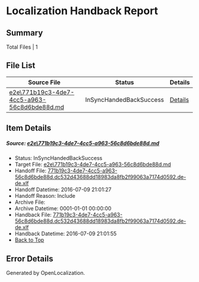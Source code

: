 # <a name='report-top'></a> Localization Handback Report

## Summary
 Total Files | 1

## File List
 Source File | Status | Details 
 ----------- | ------ | ------- 
 [e2e\771b19c3-4de7-4cc5-a963-56c8d6bde88d.md](https://github.com/OpenLocalizationTestOrg/oltest/blob/0f4cf746c02c887c09f25a5098052164114b2a5b/e2e/771b19c3-4de7-4cc5-a963-56c8d6bde88d.md) | InSyncHandedBackSuccess | [Details](#fd9bdd44b83ae596291610bb915f6e1be0138e4c1)

## Item Details
##### <a name='fd9bdd44b83ae596291610bb915f6e1be0138e4c1'></a> Source: [e2e\771b19c3-4de7-4cc5-a963-56c8d6bde88d.md](https://github.com/OpenLocalizationTestOrg/oltest/blob/0f4cf746c02c887c09f25a5098052164114b2a5b/e2e/771b19c3-4de7-4cc5-a963-56c8d6bde88d.md)
* Status: InSyncHandedBackSuccess
* Target File: [e2e\771b19c3-4de7-4cc5-a963-56c8d6bde88d.md](https://github.com/OpenLocalizationTestOrg/oltest-dede-fly/blob/38c45e2deb627b8b1f790998f1769b95029f3a93/e2e/771b19c3-4de7-4cc5-a963-56c8d6bde88d.md)
* Handoff File: [771b19c3-4de7-4cc5-a963-56c8d6bde88d.dc532d43688dd18983da8fb2f99063a7174d0592.de-de.xlf](https://github.com/OpenLocalizationTestOrg/olhandoff-e2e/blob/ad809bb3f6b49612655c190b3eb7f13f8dd95afc/ol-handoff/OpenLocalizationTestOrg/oltest-dede-fly/ci/ht/771b19c3-4de7-4cc5-a963-56c8d6bde88d.dc532d43688dd18983da8fb2f99063a7174d0592.de-de.xlf)
* Handoff Datetime: 2016-07-09 21:01:27
* Handoff Reason: Include
* Archive File: 
* Archive Datetime: 0001-01-01 00:00:00
* Handback File: [771b19c3-4de7-4cc5-a963-56c8d6bde88d.dc532d43688dd18983da8fb2f99063a7174d0592.de-de.xlf](https://github.com/OpenLocalizationTestOrg/olhandback-e2e/blob/afdda75424d2edc387d6a5ee1af023dd5b0db624/ol-handback/OpenLocalizationTestOrg/oltest-dede-fly/ci/ht/771b19c3-4de7-4cc5-a963-56c8d6bde88d.dc532d43688dd18983da8fb2f99063a7174d0592.de-de.xlf)
* Handback Datetime: 2016-07-09 21:01:55
* [Back to Top](#report-top)


## Error Details

Generated by OpenLocalization.
